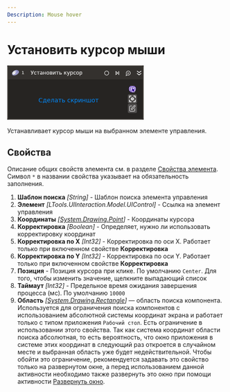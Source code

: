 ```yaml
---
Description: Mouse hover
---
```


# Установить курсор мыши

![](<../../../.gitbook/assets1/studio-linux-elements-basic/mousehover-activity.png>)

Устанавливает курсор мыши на выбранном элементе управления.

## Свойства
Описание общих свойств элемента см. в разделе [Свойства элемента](https://docs.primo-rpa.ru/primo-rpa/primo-studio/process/elements#svoistva-elementa).\
Символ `*` в названии свойства указывает на обязательность заполнения.

1. **Шаблон поиска** *[String]* - Шаблон поиска элемента управления
1. **Элемент** *[LTools.UIInteraction.Model.UIControl]* - Ссылка на элемент управления
1. **Координаты** *[[System.Drawing.Point](https://learn.microsoft.com/ru-ru/dotnet/api/system.drawing.point?view=net-7.0)]* - Координаты курсора
1. **Корректировка** *[Boolean]* - Определяет, нужно ли использовать корректировку координат
1. **Корректировка по X** *[Int32]* - Корректировка по оси X. Работает только при включенном свойстве **Корректировка**
1. **Корректировка по Y** *[Int32]* - Корректировка по оси Y. Работает только при включенном свойстве **Корректировка**
1. **Позиция** - Позиция курсора при клике. По умолчанию `Center`. Для того, чтобы изменить значение, щелкните выпадающий список
1. **Таймаут** *[Int32]* - Предельное время ожидания завершения процесса (мс). По умолчанию `10000`
1. **Область** *[[System.Drawing.Rectangle](https://learn.microsoft.com/ru-ru/dotnet/api/system.drawing.rectangle?view=netcore-3.0)]* — область поиска компонента. Используется для ограничения поиска компонентов с использованием абсолютной системы координат экрана и работает только с типом приложения `Рабочий стол`. Есть ограничение в использовании этого свойства. Так как система координат области поиска абсолютная, то есть вероятность, что окно приложения в системе этих координат в следующий раз откроется в случайном месте и выбранная область уже будет недействительной. Чтобы обойти это ограничение, рекомендуется задавать это свойство только на развернутом окне, а перед использованием данной активности необходимо также развернуть это окно при помощи активности [Развернуть окно](https://docs.primo-rpa.ru/primo-rpa/g_elements/vstroennye-dlya-linux/els-desktop/el-desktop-maximize).
